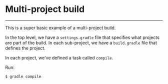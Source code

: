 
# Multi-project build
---

This is a super basic example of a multi-project build.

In the top level, we have a `settings.gradle` file that specifies what projects are part of the build.
In each sub-project, we have a `build.gradle` file that defines the project.

In each project, we've defined a task called `compile`.

Run:
```
$ gradle compile
```
